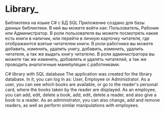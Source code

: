 # Library_
Библиотека на языке C# с БД SQL
Приложение создано для базы данных библиотеки. В ней вы можете войти как: Пользователь, Рабоник или Администратор.
В роли пользователя вы можете посмотреть какие есть книги в наличии, или перейти в личную карточку читателя, где отображаются взятые читателем книги.
В роли работника вы можете добавить, изменить, удалить унигу, добавить, изменить, удалить читателя, а так же выдать книгу читателю.
В роли администратора вы можете так же изменять, добовлять и удалять читателей, а так же проводить аналогичные манипуляции с работниками.

C# library with SQL database
The application was created for the library database. In it, you can log in as: User, Employee or Administrator.
As a user, you can see which books are available, or go to the reader's personal card, where the books taken by the reader are displayed.
As an employee, you can add, edit, delete a book, add, edit, delete a reader, and also give a book to a reader.
As an administrator, you can also change, add and remove readers, as well as perform similar manipulations with employees.
